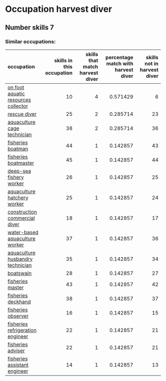 # Occupation harvest diver
## Number skills 7
### Similar occupations:
| occupation                                                                    |   skills in this occupation |   skills that match harvest diver |   percentage match with harvest diver |   skills not in harvest diver |
|:------------------------------------------------------------------------------|----------------------------:|----------------------------------:|--------------------------------------:|------------------------------:|
| [on foot aquatic resources collector](on_foot_aquatic_resources_collector.md) |                          10 |                                 4 |                              0.571429 |                             6 |
| [rescue diver](rescue_diver.md)                                               |                          25 |                                 2 |                              0.285714 |                            23 |
| [aquaculture cage technician](aquaculture_cage_technician.md)                 |                          38 |                                 2 |                              0.285714 |                            36 |
| [fisheries boatman](fisheries_boatman.md)                                     |                          44 |                                 1 |                              0.142857 |                            43 |
| [fisheries boatmaster](fisheries_boatmaster.md)                               |                          45 |                                 1 |                              0.142857 |                            44 |
| [deep-sea fishery worker](deep-sea_fishery_worker.md)                         |                          26 |                                 1 |                              0.142857 |                            25 |
| [aquaculture hatchery worker](aquaculture_hatchery_worker.md)                 |                          25 |                                 1 |                              0.142857 |                            24 |
| [construction commercial diver](construction_commercial_diver.md)             |                          18 |                                 1 |                              0.142857 |                            17 |
| [water-based aquaculture worker](water-based_aquaculture_worker.md)           |                          37 |                                 1 |                              0.142857 |                            36 |
| [aquaculture husbandry technician](aquaculture_husbandry_technician.md)       |                          35 |                                 1 |                              0.142857 |                            34 |
| [boatswain](boatswain.md)                                                     |                          28 |                                 1 |                              0.142857 |                            27 |
| [fisheries master](fisheries_master.md)                                       |                          43 |                                 1 |                              0.142857 |                            42 |
| [fisheries deckhand](fisheries_deckhand.md)                                   |                          38 |                                 1 |                              0.142857 |                            37 |
| [fisheries observer](fisheries_observer.md)                                   |                          16 |                                 1 |                              0.142857 |                            15 |
| [fisheries refrigeration engineer](fisheries_refrigeration_engineer.md)       |                          22 |                                 1 |                              0.142857 |                            21 |
| [fisheries adviser](fisheries_adviser.md)                                     |                          22 |                                 1 |                              0.142857 |                            21 |
| [fisheries assistant engineer](fisheries_assistant_engineer.md)               |                          14 |                                 1 |                              0.142857 |                            13 |
